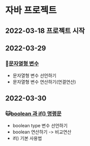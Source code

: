 # 자바 프로젝트
## 2022-03-18 프로젝트 시작

## 2022-03-29
### :hamster:[문자열형 변수](https://github.com/jinwoo8420/Biz_2022_505_JavaWork/tree/master/Java_01_Varriable_05)
* 문자열형 변수 선언하기
* 문자열형 변수 연산하기(연결연산)

## 2022-03-30
### :cat:[boolean 과 if() 명령문](https://github.com/jinwoo8420/Biz_2022_505_JavaWork/tree/master/Java_01_Varriable_06)
* boolean type 변수 선언하기
* boolean 연산하기 -> 비교연산
* if() 기본 사용법
